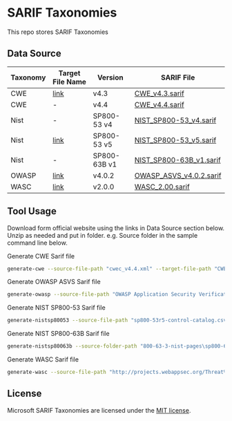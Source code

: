# SARIF Taxonomies

This repo stores SARIF Taxonomies

## Data Source

| **Taxonomy** | **Target File Name** | **Version** | **SARIF File** |
-----|-----|-----|-----
CWE | [link](https://cwe.mitre.org/data/xml/cwec/_latest.xml.zip) | v4.3 | [CWE_v4.3.sarif](CWE_v4.3.sarif)
CWE | - | v4.4 | [CWE_v4.4.sarif](CWE_v4.4.sarif)
Nist | - | SP800-53 v4 | [NIST_SP800-53_v4.sarif](NIST_SP800-53_v4.sarif)
Nist | [link](https://csrc.nist.gov/CSRC/media/Publications/sp/800-53/rev-5/final/documents/sp800-53r5-control-catalog.xlsx) | SP800-53 v5 | [NIST_SP800-53_v5.sarif](NIST_SP800-53_v5.sarif)
Nist | - | SP800-63B v1 | [NIST_SP800-63B_v1.sarif](NIST_SP800-63B_v1.sarif)
OWASP | [link](https://github.com/OWASP/ASVS/raw/v4.0.2/4.0/docs/_en/OWASP%20Application%20Security%20Verification%20Standard%204.0.2-en.csv) | v4.0.2 | [OWASP_ASVS_v4.0.2.sarif](OWASP_ASVS_v4.0.2.sarif)
WASC | [link](http://projects.webappsec.org/Threat%20Classification%20Taxonomy%20Cross%20Reference%20View) | v2.0.0 |[WASC_2.00.sarif](WASC_2.00.sarif)

## Tool Usage

Download form official website using the links in Data Source section below. Unzip as needed and put in folder.
e.g. Source folder in the sample command line below.

Generate CWE Sarif file

```bash
generate-cwe --source-file-path "cwec_v4.4.xml" --target-file-path "CWE_v4.4.sarif" --version "4.4" --release-date "2020-12-10"
```

Generate OWASP ASVS Sarif file

```bash
generate-owasp --source-file-path "OWASP Application Security Verification Standard 4.0.2-en.csv" --target-file-path "OWASP_ASVS_v4.0.2.sarif" --version "4.0.2" --release-date "2020-10-01"
```

Generate NIST SP800-53 Sarif file

```bash
generate-nistsp80053 --source-file-path "sp800-53r5-control-catalog.csv" --target-file-path "NIST_SP800-53_v5.sarif" --version "5" --release-date "2020-12-10"
```

Generate NIST SP800-63B Sarif file

```bash
generate-nistsp80063b --source-folder-path "800-63-3-nist-pages\sp800-63b" --target-file-path "NIST_SP800-63B_v1.sarif" --version "1" --release-date "2020-03-02"
```

Generate WASC Sarif file

```bash
generate-wasc --source-file-path "http://projects.webappsec.org/Threat%20Classification%20Taxonomy%20Cross%20Reference%20View" --target-file-path "..\..\..\..\..\WASC_2.00.sarif" --version "2.00" --release-date "2010-01-01"
```
## License

Microsoft SARIF Taxonomies are licensed under the [MIT license](https://github.com/microsoft/sarif-visualstudio-extension/blob/main/LICENSE).
